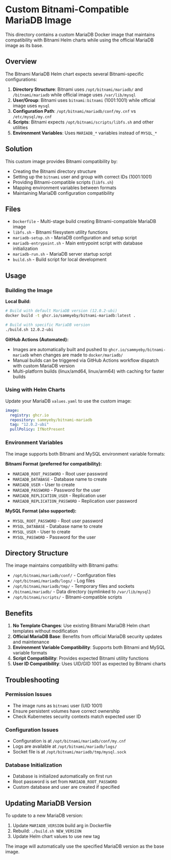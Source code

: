 # Custom Bitnami-Compatible MariaDB Image

This directory contains a custom MariaDB Docker image that maintains compatibility with Bitnami Helm charts while using the official MariaDB image as its base.

## Overview

The Bitnami MariaDB Helm chart expects several Bitnami-specific configurations:

1. **Directory Structure**: Bitnami uses `/opt/bitnami/mariadb/` and `/bitnami/mariadb` while official image uses `/var/lib/mysql`
2. **User/Group**: Bitnami uses `bitnami:bitnami` (1001:1001) while official image uses `mysql`
3. **Configuration Path**: `/opt/bitnami/mariadb/conf/my.cnf` vs `/etc/mysql/my.cnf`
4. **Scripts**: Bitnami expects `/opt/bitnami/scripts/libfs.sh` and other utilities
5. **Environment Variables**: Uses `MARIADB_*` variables instead of `MYSQL_*`

## Solution

This custom image provides Bitnami compatibility by:

- Creating the Bitnami directory structure
- Setting up the `bitnami` user and group with correct IDs (1001:1001)
- Providing Bitnami-compatible scripts (`libfs.sh`)
- Mapping environment variables between formats
- Maintaining MariaDB configuration compatibility

## Files

- `Dockerfile` - Multi-stage build creating Bitnami-compatible MariaDB image
- `libfs.sh` - Bitnami filesystem utility functions
- `mariadb-setup.sh` - MariaDB configuration and setup script
- `mariadb-entrypoint.sh` - Main entrypoint script with database initialization
- `mariadb-run.sh` - MariaDB server startup script
- `build.sh` - Build script for local development

## Usage

### Building the Image

**Local Build:**

```bash
# Build with default MariaDB version (12.0.2-ubi)
docker build -t ghcr.io/sammyeby/bitnami-mariadb:latest .

# Build with specific MariaDB version
./build.sh 12.0.2-ubi
```

**GitHub Actions (Automated):**

- Images are automatically built and pushed to `ghcr.io/sammyeby/bitnami-mariadb` when changes are made to `docker/mariadb/`
- Manual builds can be triggered via GitHub Actions workflow dispatch with custom MariaDB version
- Multi-platform builds (linux/amd64, linux/arm64) with caching for faster builds

### Using with Helm Charts

Update your MariaDB `values.yaml` to use the custom image:

```yaml
image:
  registry: ghcr.io
  repository: sammyeby/bitnami-mariadb
  tag: "12.0.2-ubi"
  pullPolicy: IfNotPresent
```

### Environment Variables

The image supports both Bitnami and MySQL environment variable formats:

**Bitnami Format (preferred for compatibility):**

- `MARIADB_ROOT_PASSWORD` - Root user password
- `MARIADB_DATABASE` - Database name to create
- `MARIADB_USER` - User to create
- `MARIADB_PASSWORD` - Password for the user
- `MARIADB_REPLICATION_USER` - Replication user
- `MARIADB_REPLICATION_PASSWORD` - Replication user password

**MySQL Format (also supported):**

- `MYSQL_ROOT_PASSWORD` - Root user password
- `MYSQL_DATABASE` - Database name to create
- `MYSQL_USER` - User to create
- `MYSQL_PASSWORD` - Password for the user

## Directory Structure

The image maintains compatibility with Bitnami paths:

- `/opt/bitnami/mariadb/conf/` - Configuration files
- `/opt/bitnami/mariadb/logs/` - Log files
- `/opt/bitnami/mariadb/tmp/` - Temporary files and sockets
- `/bitnami/mariadb/` - Data directory (symlinked to `/var/lib/mysql`)
- `/opt/bitnami/scripts/` - Bitnami-compatible scripts

## Benefits

1. **No Template Changes**: Use existing Bitnami MariaDB Helm chart templates without modification
2. **Official MariaDB Base**: Benefits from official MariaDB security updates and maintenance
3. **Environment Variable Compatibility**: Supports both Bitnami and MySQL variable formats
4. **Script Compatibility**: Provides expected Bitnami utility functions
5. **User ID Compatibility**: Uses UID/GID 1001 as expected by Bitnami charts

## Troubleshooting

### Permission Issues

- The image runs as `bitnami` user (UID 1001)
- Ensure persistent volumes have correct ownership
- Check Kubernetes security contexts match expected user ID

### Configuration Issues

- Configuration is at `/opt/bitnami/mariadb/conf/my.cnf`
- Logs are available at `/opt/bitnami/mariadb/logs/`
- Socket file is at `/opt/bitnami/mariadb/tmp/mysql.sock`

### Database Initialization

- Database is initialized automatically on first run
- Root password is set from `MARIADB_ROOT_PASSWORD`
- Custom database and user are created if specified

## Updating MariaDB Version

To update to a new MariaDB version:

1. Update `MARIADB_VERSION` build arg in Dockerfile
2. Rebuild: `./build.sh NEW_VERSION`
3. Update Helm chart values to use new tag

The image will automatically use the specified MariaDB version as the base image.
